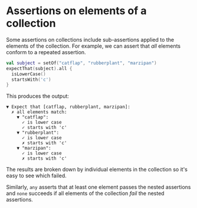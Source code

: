 ---
---

# Assertions on elements of a collection

Some assertions on collections include sub-assertions applied to the elements of the collection.
For example, we can assert that _all_ elements conform to a repeated assertion.

```kotlin
val subject = setOf("catflap", "rubberplant", "marzipan")
expectThat(subject).all {
  isLowerCase()
  startsWith('c')
}
```

This produces the output:

```
▼ Expect that [catflap, rubberplant, marzipan]:
  ✗ all elements match:
    ▼ "catflap":
      ✓ is lower case
      ✓ starts with 'c'
    ▼ "rubberplant":
      ✓ is lower case
      ✗ starts with 'c'
    ▼ "marzipan":
      ✓ is lower case
      ✗ starts with 'c'
```

The results are broken down by individual elements in the collection so it's easy to see which failed.

Similarly, `any` asserts that at least one element passes the nested assertions and `none` succeeds if all elements of the collection _fail_ the nested assertions.
